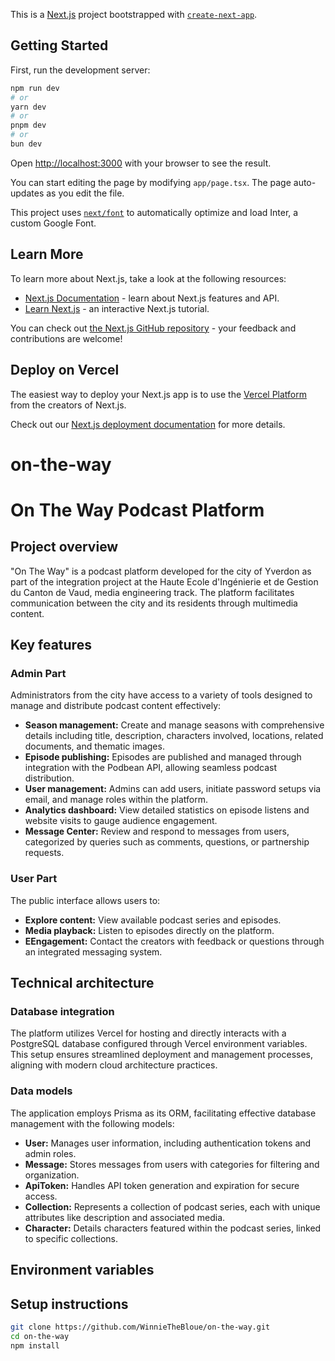 This is a [Next.js](https://nextjs.org/) project bootstrapped with [`create-next-app`](https://github.com/vercel/next.js/tree/canary/packages/create-next-app).

## Getting Started

First, run the development server:

```bash
npm run dev
# or
yarn dev
# or
pnpm dev
# or
bun dev
```

Open [http://localhost:3000](http://localhost:3000) with your browser to see the result.

You can start editing the page by modifying `app/page.tsx`. The page auto-updates as you edit the file.

This project uses [`next/font`](https://nextjs.org/docs/basic-features/font-optimization) to automatically optimize and load Inter, a custom Google Font.

## Learn More

To learn more about Next.js, take a look at the following resources:

- [Next.js Documentation](https://nextjs.org/docs) - learn about Next.js features and API.
- [Learn Next.js](https://nextjs.org/learn) - an interactive Next.js tutorial.

You can check out [the Next.js GitHub repository](https://github.com/vercel/next.js/) - your feedback and contributions are welcome!

## Deploy on Vercel

The easiest way to deploy your Next.js app is to use the [Vercel Platform](https://vercel.com/new?utm_medium=default-template&filter=next.js&utm_source=create-next-app&utm_campaign=create-next-app-readme) from the creators of Next.js.

Check out our [Next.js deployment documentation](https://nextjs.org/docs/deployment) for more details.
# on-the-way





# On The Way Podcast Platform

## Project overview
"On The Way" is a podcast platform developed for the city of Yverdon as part of the integration project at the Haute Ecole d'Ingénierie et de Gestion du Canton de Vaud, media engineering track. The platform facilitates communication between the city and its residents through multimedia content.

## Key features

### Admin Part
Administrators from the city have access to a variety of tools designed to manage and distribute podcast content effectively:
- **Season management:** Create and manage seasons with comprehensive details including title, description, characters involved, locations, related documents, and thematic images.
- **Episode publishing:** Episodes are published and managed through integration with the Podbean API, allowing seamless podcast distribution.
- **User management:** Admins can add users, initiate password setups via email, and manage roles within the platform.
- **Analytics dashboard:** View detailed statistics on episode listens and website visits to gauge audience engagement.
- **Message Center:** Review and respond to messages from users, categorized by queries such as comments, questions, or partnership requests.

### User Part
The public interface allows users to:
- **Explore content:** View available podcast series and episodes.
- **Media playback:** Listen to episodes directly on the platform.
- **EEngagement:** Contact the creators with feedback or questions through an integrated messaging system.

## Technical architecture

### Database integration
The platform utilizes Vercel for hosting and directly interacts with a PostgreSQL database configured through Vercel environment variables. This setup ensures streamlined deployment and management processes, aligning with modern cloud architecture practices.

### Data models
The application employs Prisma as its ORM, facilitating effective database management with the following models:
- **User:** Manages user information, including authentication tokens and admin roles.
- **Message:** Stores messages from users with categories for filtering and organization.
- **ApiToken:** Handles API token generation and expiration for secure access.
- **Collection:** Represents a collection of podcast series, each with unique attributes like description and associated media.
- **Character:** Details characters featured within the podcast series, linked to specific collections.

## Environment variables

## Setup instructions

```bash
git clone https://github.com/WinnieTheBloue/on-the-way.git
cd on-the-way
npm install